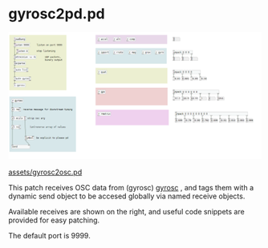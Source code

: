 # gyrosc2pd.pd

![assets/Pasted image 20220129134527.png](Pasted%20image%2020220129134527.png)

[assets/gyrosc2osc.pd](gyrosc2osc.pd)

This patch receives OSC data from (gyrosc)
[gyrosc](https://www.bitshapesoftware.com/instruments/gyrosc/) , and tags them with a dynamic send object to be accesed globally via named receive objects. 

Available receives are shown on the right, and useful code snippets are provided for easy patching.

The default port is 9999.

